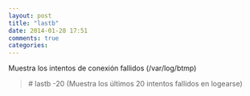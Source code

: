 ```yaml
---
layout: post
title: "lastb"
date: 2014-01-28 17:51
comments: true
categories: 
---
```

Muestra los intentos de conexión fallidos (/var/log/btmp)

>\# lastb   -20 (Muestra los últimos 20 intentos fallidos en logearse)

